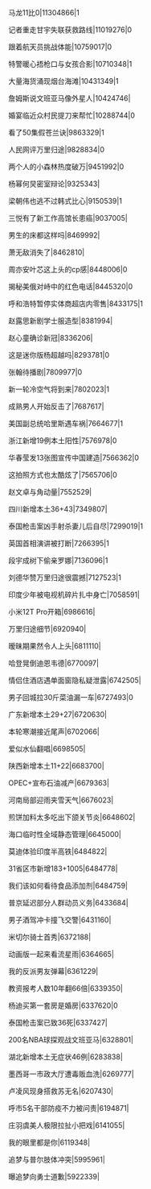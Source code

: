 马龙11比0|11304866|1

记者重走甘宇失联获救路线|11019276|0

跟着航天员挑战体能|10759017|0

特警暖心捂枪口与女孩合影|10710348|1

大量海货涌现烟台海滩|10431349|1

詹姆斯说文班亚马像外星人|10424746|

婚宴临近众村民提刀来帮忙|10288744|0

看了50集假苍兰诀|9863329|1

人民网评万里归途|9828834|0

两个人的小森林热度破万|9451992|0

杨幂何炅密室辩论|9325343|

梁朝伟也逃不过韩式比心|9150539|1

三悦有了新工作高馆长患癌|9037005|

男生的床都这样吗|8469992|

萧无敌消失了|8462810|

周亦安叶芯这上头的cp感|8448006|0

揭秘美俄对峙中的红色电话|8445320|0

呼和浩特暂停实体商超店内零售|8433175|1

赵露思新剧学士服造型|8381994|

赵心童确诊新冠|8336206|

这是迷你版杨超越吗|8293781|0

张翰待播剧|7809977|0

新一轮冷空气将到来|7802023|1

成熟男人开始反击了|7687617|

美国副总统哈里斯遇车祸|7664677|1

浙江新增19例本土阳性|7576978|0

华春莹发13张图宣传中国建造|7566362|0

这拍照方式也太酷炫了|7565706|0

赵文卓与角动量|7552529|

四川新增本土36+43|7349807|

泰国枪击案凶手射杀妻儿后自尽|7299019|1

英国首相演讲被打断|7266395|1

段宇成树下偷亲罗娜|7136096|1

刘德华赞万里归途很震撼|7127523|1

印度少年被电视机碎片扎中身亡|7058591|

小米12T Pro开箱|6986616|

万里归途细节|6920940|

暧昧期果然令人上头|6811110|

哈登晃倒迪恩韦德|6770097|

情侣住酒店遇单面窗隐私疑泄露|6742505|

男子回城拉30斤菜油漏一车|6727493|0

广东新增本土29+27|6720630|

本轮寒潮接近尾声|6702066|

爱似水仙翻唱|6698505|

陕西新增本土11+22|6683700|

OPEC+宣布石油减产|6679363|

河南局部迎雨夹雪天气|6676023|

煎饼加料太多吃出下颌关节炎|6648602|

海口临时性全域静态管理|6645000|

莫迪体验印度半高铁|6484822|

31省区市新增183+1005|6484778|

我们该如何看待食品添加剂|6484759|

普京延迟部分人群动员义务|6433684|

男子酒驾冲卡撞飞交警|6431160|

米切尔骑士首秀|6372188|

动画版一起来看流星雨|6364665|

我的反派男友弹幕|6361229|

教资报考人数10年翻66倍|6339350|

杨迪买第一套房是婚房|6337620|0

泰国枪击案已致36死|6337427|

200名NBA球探观战文班亚马|6328801|

湖北新增本土无症状46例|6283838|

墨西哥一市政大厅遭毒贩血洗|6269777|

卢凌风现身搭救苏无名|6207430|

呼市5名干部防疫不力被问责|6194871|

庄羽虞美人极限拉扯小把戏|6141055|

我的眼里都是你|6119348|

追梦与普尔肢体冲突|5995961|

曝追梦向勇士道歉|5922339|

